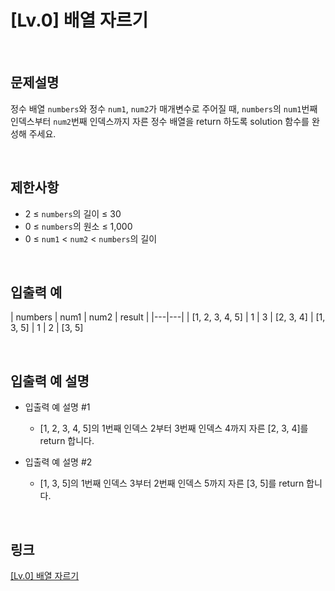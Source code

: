 # [Lv.0] 배열 자르기

<br>

## 문제설명
정수 배열 `numbers`와 정수 `num1`, `num2`가 매개변수로 주어질 때, `numbers`의 `num1`번째 인덱스부터 `num2`번째 인덱스까지 자른 정수 배열을 return 하도록 solution 함수를 완성해 주세요.

<br>

## 제한사항
- 2 ≤ `numbers`의 길이 ≤ 30
- 0 ≤ `numbers`의 원소 ≤ 1,000
- 0 ≤ `num1` < `num2` < `numbers`의 길이

<br>

## 입출력 예
| numbers | num1 | num2 | result |
|---|---|
| [1, 2, 3, 4, 5] | 1 | 3 | [2, 3, 4]
| [1, 3, 5] | 1 | 2 | [3, 5]

<br>

## 입출력 예 설명
- 입출력 예 설명 #1
    - [1, 2, 3, 4, 5]의 1번째 인덱스 2부터 3번째 인덱스 4까지 자른 [2, 3, 4]를 return 합니다.

- 입출력 예 설명 #2
    - [1, 3, 5]의 1번째 인덱스 3부터 2번째 인덱스 5까지 자른 [3, 5]를 return 합니다.

<br>

## 링크
[[Lv.0] 배열 자르기](https://school.programmers.co.kr/learn/courses/30/lessons/120833)

